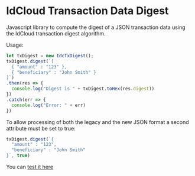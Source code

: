 # IdCloud Transaction Data Digest

Javascript library to compute the digest of a JSON transaction data using the IdCloud transaction digest algorithm.

Usage:

```javascript
let txDigest = new IdcTxDigest();
txDigest.digest(`[
  { "amount" : "123" },
  { "beneficiary" : "John Smith" }
]`)
.then(res => {
  console.log("Digest is " + txDigest.toHex(res.digest))
})
.catch(err => {
  console.log("Error: " + err)
})
```

To allow processing of both the legacy and the new JSON format a second attribute must be set to true:

```javascript
txDigest.digest(`{
  "amount" : "123",
  "beneficiary" : "John Smith"
}`, true)
```

You can [test it here](https://opotonniee.github.io/idc-tx-digest/test/)
